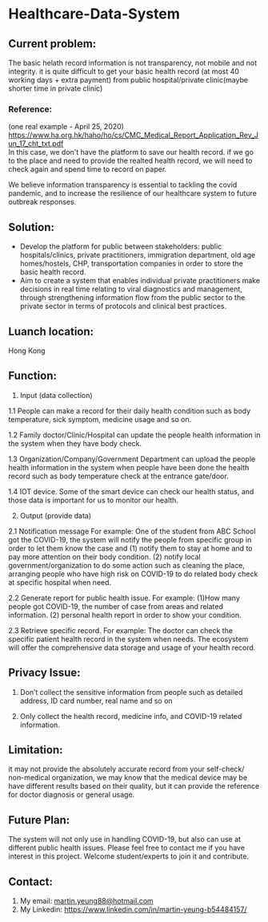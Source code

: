 # Healthcare-Data-System

## Current problem:
The basic helath record information is not transparency, not mobile and not integrity.
it is quite difficult to get your basic health record (at most 40 working days + extra payment) from public hospital/private clinic(maybe shorter time in private clinic)

### Reference: 
(one real example - April 25, 2020) <br>
https://www.ha.org.hk/haho/ho/cs/CMC_Medical_Report_Application_Rev_Jun_17_cht_txt.pdf
<br>
In this case, we don't have the platform to save our health record.
if we go to the place and need to provide the realted health record, we will need to check again and spend time to record on paper.

We believe information transparency is essential to tackling the covid pandemic, and to increase the resilience of our healthcare system to future outbreak responses.

## Solution:
* Develop the platform for public between stakeholders: public hospitals/clinics, private practitioners, immigration department, old age homes/hostels, CHP, transportation companies in order to store the basic health record.
* Aim to create a system that enables individual private practitioners make decisions in real time relating to viral diagnostics and management, through strengthening information flow from the public sector to the private sector in terms of protocols and clinical best practices.

## Luanch location:
Hong Kong

## Function:
1. Input (data collection)

1.1 People can make a record for their daily health condition such as body temperature, sick symptom, medicine usage and so on.

1.2 Family doctor/Clinic/Hospital can update the people health information in the system when they have body check.

1.3 Organization/Company/Government Department can upload the people health information in the system when people have been done the health record such as body temperature check at the entrance gate/door.

1.4 IOT device. Some of the smart device can check our health status, and those data is important for us to monitor our health.

2. Output (provide data)

2.1 Notification message For example: One of the student from ABC School got the COVID-19, the system will notify the people from specific group in order to let them know the case and 
(1) notify them to stay at home and to pay more attention on their body condition. 
(2) notify local government/organization to do some action such as cleaning the place, arranging people who have high risk on COVID-19 to do related body check at specific hospital when need.

2.2 Generate report for public health issue. For example: (1)How many people got COVID-19, the number of case from areas and related information. (2) personal health report in order to show your condition.

2.3 Retrieve specific record. For example: The doctor can check the specific patient health record in the system when needs.
The ecosystem will offer the comprehensive data storage and usage of your health record.

## Privacy Issue:
1. Don’t collect the sensitive information from people such as detailed address, ID card number, real name and so on

2. Only collect the health record, medicine info, and COVID-19 related information.

## Limitation:
it may not provide the absolutely accurate record from your self-check/ non-medical organization, we may know that the medical device may be have different results based on their quality, but it can provide the reference for doctor diagnosis or general usage.

## Future Plan:
The system will not only use in handling COVID-19, but also can use at different public health issues.
Please feel free to contact me if you have interest in this project. Welcome student/experts to join it and contribute.

## Contact:
1. My email: martin.yeung88@hotmail.com 
2. My Linkedin: https://www.linkedin.com/in/martin-yeung-b54484157/
